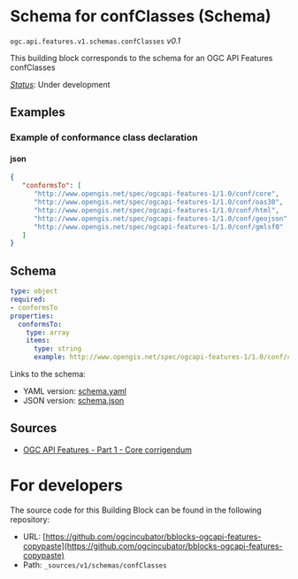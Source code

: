 
# Schema for confClasses (Schema)

`ogc.api.features.v1.schemas.confClasses` *v0.1*

This building block corresponds to the schema for an OGC API Features confClasses

[*Status*](http://www.opengis.net/def/status): Under development

## Examples

### Example of conformance class declaration
#### json
```json
{
   "conformsTo": [
      "http://www.opengis.net/spec/ogcapi-features-1/1.0/conf/core",
      "http://www.opengis.net/spec/ogcapi-features-1/1.0/conf/oas30",
      "http://www.opengis.net/spec/ogcapi-features-1/1.0/conf/html",
      "http://www.opengis.net/spec/ogcapi-features-1/1.0/conf/geojson",
      "http://www.opengis.net/spec/ogcapi-features-1/1.0/conf/gmlsf0"
   ]
}

```

## Schema

```yaml
type: object
required:
- conformsTo
properties:
  conformsTo:
    type: array
    items:
      type: string
      example: http://www.opengis.net/spec/ogcapi-features-1/1.0/conf/core

```

Links to the schema:

* YAML version: [schema.yaml](https://ogcincubator.github.io/bblocks-ogcapi-features-copypaste/build/annotated/api/features/v1/schemas/confClasses/schema.json)
* JSON version: [schema.json](https://ogcincubator.github.io/bblocks-ogcapi-features-copypaste/build/annotated/api/features/v1/schemas/confClasses/schema.yaml)

## Sources

* [OGC API Features - Part 1 - Core corrigendum](https://docs.ogc.org/is/17-069r4/17-069r4.html)

# For developers

The source code for this Building Block can be found in the following repository:

* URL: [https://github.com/ogcincubator/bblocks-ogcapi-features-copypaste](https://github.com/ogcincubator/bblocks-ogcapi-features-copypaste)
* Path: `_sources/v1/schemas/confClasses`

